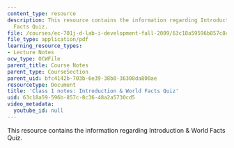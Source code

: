 ```yaml
---
content_type: resource
description: This resource contains the information regarding Introduction & World
  Facts Quiz.
file: /courses/ec-701j-d-lab-i-development-fall-2009/63c18a59596b857c8c3648a2a5730cd5_MITEC_701JF09_lec01_notes.pdf
file_type: application/pdf
learning_resource_types:
- Lecture Notes
ocw_type: OCWFile
parent_title: Course Notes
parent_type: CourseSection
parent_uid: bfc4142b-703b-6e39-38b0-36308da800ae
resourcetype: Document
title: 'Class 1 notes: Introduction & World Facts Quiz'
uid: 63c18a59-596b-857c-8c36-48a2a5730cd5
video_metadata:
  youtube_id: null
---
```

This resource contains the information regarding Introduction & World Facts Quiz.